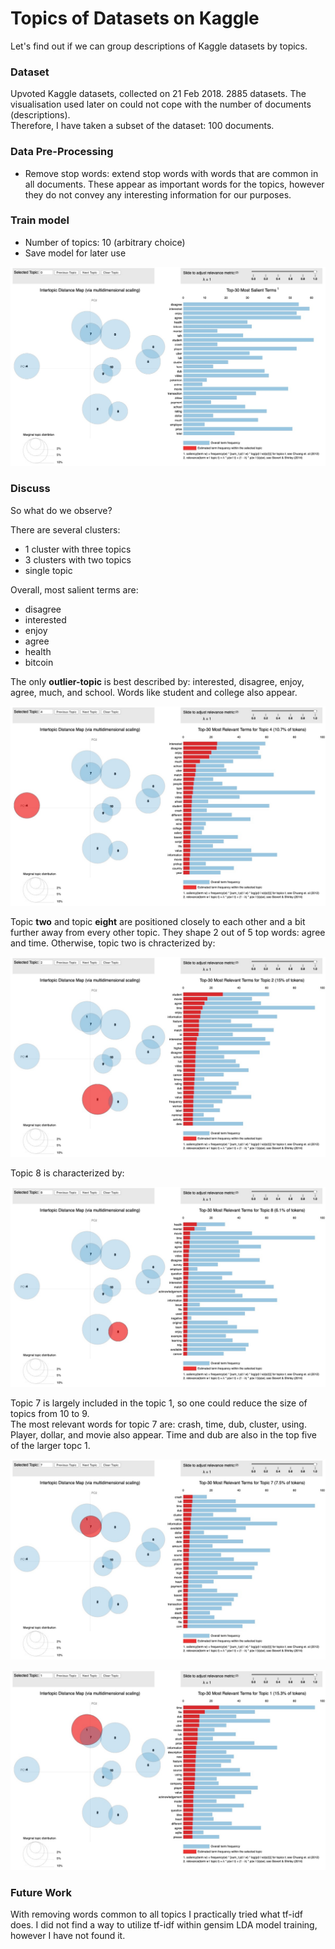 # Topics of Datasets on Kaggle


Let's find out if we can group descriptions of Kaggle datasets by topics. 


### Dataset

Upvoted Kaggle datasets, collected on 21 Feb 2018. 2885 datasets. The visualisation used later on could not cope with the number of documents (descriptions).  
Therefore, I have taken a subset of the dataset: 100 documents.

### Data Pre-Processing

- Remove stop words: extend stop words with words that are common in all documents. These appear as important words for the topics,
however they do not convey any interesting information for our purposes.

### Train model
- Number of topics: 10 (arbitrary choice)
- Save model for later use 

![](https://github.com/alyonavyshnevska/text_visualization_course/blob/master/05_topic_modeling/img/overall_salient.jpeg?raw=true)

### Discuss
So what do we observe?

There are several clusters: 
- 1 cluster with three topics
- 3 clusters with two topics 
- single topic

Overall, most salient terms are:
- disagree
- interested
- enjoy
- agree
- health
- bitcoin

The only **outlier-topic** is best described by: interested, disagree, enjoy, agree, much, and school. Words like student and college also appear. 

![](https://github.com/alyonavyshnevska/text_visualization_course/blob/master/05_topic_modeling/img/outlier_topic_4.jpeg?raw=true)

Topic **two** and topic **eight** are positioned closely to each other and a bit further away from every other topic. They shape 2 out of 5 top words: agree and time. Otherwise, topic two is chracterized by: 

![](https://github.com/alyonavyshnevska/text_visualization_course/blob/master/05_topic_modeling/img/topic_2.jpeg?raw=true)

Topic 8 is characterized by:

![](https://github.com/alyonavyshnevska/text_visualization_course/blob/master/05_topic_modeling/img/topic_8.jpeg?raw=true)

Topic 7 is largely included in the topic 1, so one could reduce the size of topics from 10 to 9.  
The most relevant words for topic 7 are: crash, time, dub, cluster, using. Player, dollar, and movie also appear. Time and dub are also in the top five of the larger topc 1.

![](https://github.com/alyonavyshnevska/text_visualization_course/blob/master/05_topic_modeling/img/topic_7.jpeg?raw=true)

![](https://github.com/alyonavyshnevska/text_visualization_course/blob/master/05_topic_modeling/img/topic_1.jpeg?raw=true)

### Future Work

With removing words common to all topics I practically tried what tf-idf does. I did not find a way to utilize tf-idf within gensim LDA model training, however I have not found it. 



